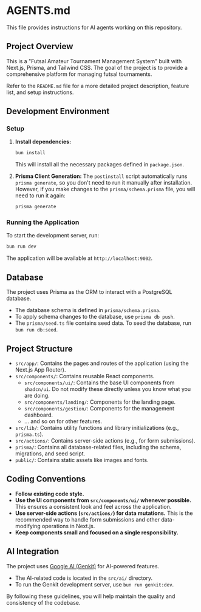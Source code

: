 # AGENTS.md

This file provides instructions for AI agents working on this repository.

## Project Overview

This is a "Futsal Amateur Tournament Management System" built with Next.js, Prisma, and Tailwind CSS. The goal of the project is to provide a comprehensive platform for managing futsal tournaments.

Refer to the `README.md` file for a more detailed project description, feature list, and setup instructions.

## Development Environment

### Setup

1.  **Install dependencies:**
    ```bash
    bun install
    ```
    This will install all the necessary packages defined in `package.json`.

2.  **Prisma Client Generation:**
    The `postinstall` script automatically runs `prisma generate`, so you don't need to run it manually after installation. However, if you make changes to the `prisma/schema.prisma` file, you will need to run it again:
    ```bash
    prisma generate
    ```

### Running the Application

To start the development server, run:
```bash
bun run dev
```
The application will be available at `http://localhost:9002`.

## Database

The project uses Prisma as the ORM to interact with a PostgreSQL database.

*   The database schema is defined in `prisma/schema.prisma`.
*   To apply schema changes to the database, use `prisma db push`.
*   The `prisma/seed.ts` file contains seed data. To seed the database, run `bun run db:seed`.

## Project Structure

*   `src/app/`: Contains the pages and routes of the application (using the Next.js App Router).
*   `src/components/`: Contains reusable React components.
    *   `src/components/ui/`: Contains the base UI components from `shadcn/ui`. Do not modify these directly unless you know what you are doing.
    *   `src/components/landing/`: Components for the landing page.
    *   `src/components/gestion/`: Components for the management dashboard.
    *   ... and so on for other features.
*   `src/lib/`: Contains utility functions and library initializations (e.g., `prisma.ts`).
*   `src/actions/`: Contains server-side actions (e.g., for form submissions).
*   `prisma/`: Contains all database-related files, including the schema, migrations, and seed script.
*   `public/`: Contains static assets like images and fonts.

## Coding Conventions

*   **Follow existing code style.**
*   **Use the UI components from `src/components/ui/` whenever possible.** This ensures a consistent look and feel across the application.
*   **Use server-side actions (`src/actions/`) for data mutations.** This is the recommended way to handle form submissions and other data-modifying operations in Next.js.
*   **Keep components small and focused on a single responsibility.**

## AI Integration

The project uses [Google AI (Genkit)](https://firebase.google.com/docs/genkit) for AI-powered features.
*   The AI-related code is located in the `src/ai/` directory.
*   To run the Genkit development server, use `bun run genkit:dev`.

By following these guidelines, you will help maintain the quality and consistency of the codebase.
